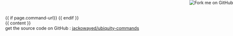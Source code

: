 <!DOCTYPE html PUBLIC "-//W3C//DTD XHTML 1.0 Strict//EN"
	"http://www.w3.org/TR/xhtml1/DTD/xhtml1-strict.dtd">
<html xmlns="http://www.w3.org/1999/xhtml" xml:lang="en" lang="en">
<head>
	<meta http-equiv="Content-Type" content="text/html; charset=utf-8"/>
	<title>{{page.title}} | jackowayed/ubiquity-commands @ GitHub</title>
<link rel='stylesheet' type='text/css' href='/style.css' />
{{ if page.command-url}}
  <link rel='commands' href='{{ page.command-url }}' /> 
{{ endif }} 
</head>
<body>
<a href="http://github.com/jackowayed/ubiquity-commands"><img style="position: absolute; top: 0; right: 0; border: 0;" src="http://s3.amazonaws.com/github/ribbons/forkme_right_darkblue_121621.png" alt="Fork me on GitHub" /></a>
<div id="container">
{{ content }}
<div class="footer">
get the source code on GitHub : <a href="http://github.com/jackowayed/ubiquity-commands">jackowayed/ubiquity-commands</a>
</div>
</div>
 
</body>
</html>
